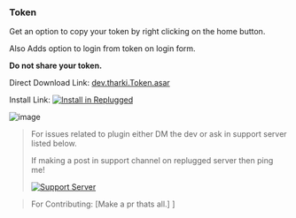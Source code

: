 ### Token

Get an option to copy your token by right clicking on the home button.

Also Adds option to login from token on login form.

**Do not share your token.**

Direct Download Link: [dev.tharki.Token.asar](https://github.com/YofukashiNo/Token/releases/latest/download/dev.tharki.Token.asar)

Install Link:
[![Install in Replugged](https://img.shields.io/badge/-Install%20in%20Replugged-blue?style=for-the-badge&logo=none)](https://replugged.dev/install?identifier=dev.tharki.Token)

![image](https://YofukashiNo.github.io/files-random-host/bdpluginsassets/token.png)

> For issues related to plugin either DM the dev or ask in support server listed below.
>
>If making a post in support channel on replugged server then ping me!
>
> [![Support Server](https://discordapp.com/api/guilds/919649417005506600/widget.png?style=banner3)](https://discord.gg/SgKSKyh9gY)

> For Contributing: [Make a pr thats all.]
]
